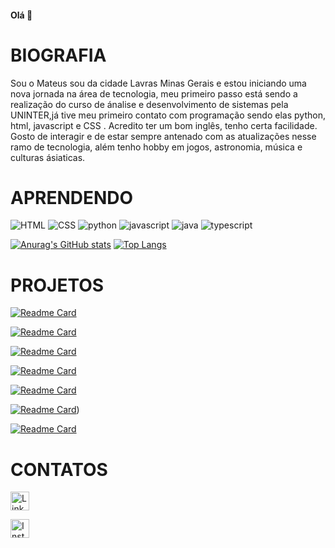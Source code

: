 #### Olá 👋

# BIOGRAFIA

Sou o Mateus sou da cidade Lavras Minas Gerais e estou iniciando uma nova jornada na área de tecnologia, meu primeiro passo está sendo a realização do curso de ánalise e desenvolvimento de sistemas pela UNINTER,já tive meu primeiro contato com programação sendo elas python, html, javascript e CSS . Acredito ter um bom inglês, tenho certa facilidade. Gosto de interagir e de estar sempre antenado com as atualizações nesse ramo de tecnologia, além tenho hobby em jogos, astronomia, música e culturas ásiaticas.

# APRENDENDO

![HTML](https://img.shields.io/badge/HTML5-E34F26?style=for-the-badge&logo=html5&logoColor=white)
![CSS](https://img.shields.io/badge/CSS3-1572B6?style=for-the-badge&logo=css3&logoColor=white)
![python](https://img.shields.io/badge/Python-FFD43B?style=for-the-badge&logo=python&logoColor=blue)
![javascript](https://img.shields.io/badge/JavaScript-323330?style=for-the-badge&logo=javascript&logoColor=F7DF1E)
![java](https://img.shields.io/badge/Java-ED8B00?style=for-the-badge&logo=openjdk&logoColor=white)
![typescript](https://img.shields.io/badge/TypeScript-007ACC?style=for-the-badge&logo=typescript&logoColor=white)




[![Anurag's GitHub stats](https://github-readme-stats.vercel.app/api?username=matdsouza&theme=dracula)](https://github.com/anuraghazra/github-readme-stats)
[![Top Langs](https://github-readme-stats.vercel.app/api/top-langs/?username=anuraghazra&layout=compact)](https://github.com/anuraghazra/github-readme-stats)

# PROJETOS

[![Readme Card](https://github-readme-stats.vercel.app/api/pin/?username=matdsouza&repo=matdsouza.github.io)](https://github.com/MatDSouza/matdsouza.github.io)

[![Readme Card](https://github-readme-stats.vercel.app/api/pin/?username=matdsouza&repo=nlw-10-copa)](https://github.com/MatDSouza/nlw-10-copa)

[![Readme Card](https://github-readme-stats.vercel.app/api/pin/?username=matdsouza&repo=De-volta-pro-futuro)](https://github.com/MatDSouza/De-volta-pro-futuro)

[![Readme Card](https://github-readme-stats.vercel.app/api/pin/?username=matdsouza&repo=Snapclima)](https://github.com/MatDSouza/Snapclima)

[![Readme Card](https://github-readme-stats.vercel.app/api/pin/?username=matdsouza&repo=To-do-list)](https://github.com/MatDSouza/To-do-list)

[![Readme Card](https://github-readme-stats.vercel.app/api/pin/?username=matdsouza&repo=Ping-Pong)](https://github.com/MatDSouza/Ping-Pong))

[![Readme Card](https://github-readme-stats.vercel.app/api/pin/?username=matdsouza&repo=Listagem-Pokemon)](https://github.com/MatDSouza/Listagem-Pokemon)

# CONTATOS

[<img src= 'https://img.shields.io/badge/LinkedIn-0077B5?style=for-the-badge&logo=linkedin&logoColor=white' alt='Linkedin' height='30'>](https://www.linkedin.com/in/mateus-souza-870627246/)

[<img src= 'https://img.shields.io/badge/Instagram-E4405F?style=for-the-badge&logo=instagram&logoColor=white' alt='Instagram' height='30'>](https://www.instagram.com/_matt_souza/)
